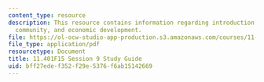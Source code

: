 ```yaml
---
content_type: resource
description: This resource contains information regarding introduction to housing,
  community, and economic development.
file: https://ol-ocw-studio-app-production.s3.amazonaws.com/courses/11-401-introduction-to-housing-community-and-economic-development-fall-2015/bff27edef352f29e5376f6ab15142669_MIT11_401F15_Session9.pdf
file_type: application/pdf
resourcetype: Document
title: 11.401F15 Session 9 Study Guide
uid: bff27ede-f352-f29e-5376-f6ab15142669
---
```

